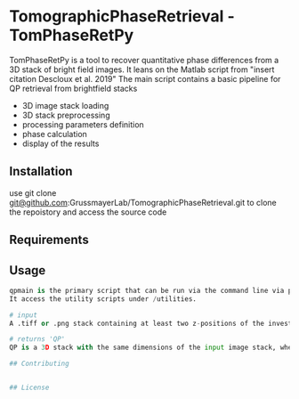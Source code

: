 # TomographicPhaseRetrieval - TomPhaseRetPy

TomPhaseRetPy is a tool to recover quantitative phase differences from a 3D stack of bright field images.
It leans on the Matlab script from "insert citation Descloux et al. 2019"
The main script contains a basic pipeline for QP retrieval from brightfield stacks
* 3D image stack loading
* 3D stack preprocessing
* processing parameters definition
* phase calculation
* display of the results 

## Installation

use git clone git@github.com:GrussmayerLab/TomographicPhaseRetrieval.git to clone the repoistory and access the source code

## Requirements 

## Usage

```python IDE 
qpmain is the primary script that can be run via the command line via python qpmain.py or in the IDE of choice. 
It access the utility scripts under /utilities. 

# input
A .tiff or .png stack containing at least two z-positions of the investigated object.

# returns 'QP'
QP is a 3D stack with the same dimensions of the input image stack, whereby each pixel represent the pathlength differences. 

## Contributing


## License
